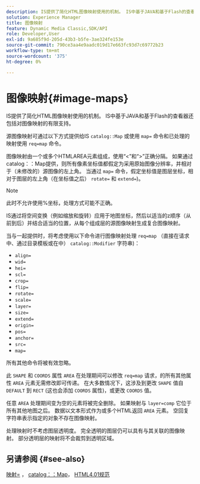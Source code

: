 ```yaml
---
description: IS提供了简化HTML图像映射使用的机制。 IS中基于JAVA和基于Flash的查看器还包括对图像映射的有限支持。
solution: Experience Manager
title: 图像映射
feature: Dynamic Media Classic,SDK/API
role: Developer,User
exl-id: 9a685f9d-205d-43b3-b5fe-3ae324fe153e
source-git-commit: 790ce3aa4e9aadc019d17e663fc93d7c69772b23
workflow-type: tm+mt
source-wordcount: '375'
ht-degree: 0%

---
```


# 图像映射{#image-maps}

IS提供了简化HTML图像映射使用的机制。 IS中基于JAVA和基于Flash的查看器还包括对图像映射的有限支持。

源图像映射可通过以下方式提供给IS `catalog::Map` 或使用 `map=` 命令和已处理的映射使用 `req=map` 命令。

图像映射由一个或多个HTMLAREA元素组成，使用“&lt;”和“>”正确分隔。 如果通过catalog：：Map提供，则所有像素坐标值都假定为采用原始图像分辨率，并相对于（未修改的）源图像的左上角。 当通过 `map=` 命令，假定坐标值是图层坐标，相对于图层的左上角（在坐标值之后） `rotate=` 和 `extend=`)。

>[!NOTE]
>
>此时不允许使用%坐标，处理方式可能不正确。

IS通过将空间变换（例如缩放和旋转）应用于地图坐标，然后以适当的z顺序（从前到后）并结合适当的位置，从每个组成层的源图像映射生成复合图像映射。

当与一起提供时，将考虑使用以下命令进行图像映射处理 `req=map` （直接在请求中、通过目录模板或在中） `catalog::Modifier` 字符串)：

* `align=`
* `wid=`
* `hei=`
* `scl=`
* `crop=`
* `flip=`
* `rotate=`
* `scale=`
* `layer=`
* `size=`
* `extend=`
* `origin=`
* `pos=`
* `anchor=`
* `src=`
* `map=`

所有其他命令将被有效忽略。

此 `SHAPE` 和 `COORDS` 属性 `AREA` 在处理期间可以修改 `req=map` 请求，的所有其他属性 `AREA` 元素无需修改即可传递。 在大多数情况下，这涉及到更改 `SHAPE` 值自 `DEFAULT` 到 `RECT` (这也会添加 `COORDS` 属性)，或更改 `COORDS` 值。

任意 `AREA` 处理期间变为空的元素将被完全删除。 如果映射与 `layer=comp` 它位于所有其他地图之后。 数据以文本形式作为或多个HTML返回 `AREA` 元素。 空回复字符串表示指定的对象不存在图像映射。

处理映射时不考虑图层透明度。 完全透明的图层仍可以具有与其关联的图像映射。 部分透明层的映射将不会裁剪到透明区域。

## 另请参阅 {#see-also}

[映射=](../../../../../is-api/http-ref/image-serving-api-ref/c-http-protocol-reference/c-command-reference/r-map.md#reference-8f96545f196b4b7caa616e15c2363f06) ， [catalog：：Map](/help/aem-is-ir-api/is-api/image-catalog/image-serving-api-ref/c-image-catalog-reference/c-image-svg-data-reference/c-image-data-reference/r-map-cat.md)， [HTML4.01规范](https://www.w3.org/TR/html401/)
